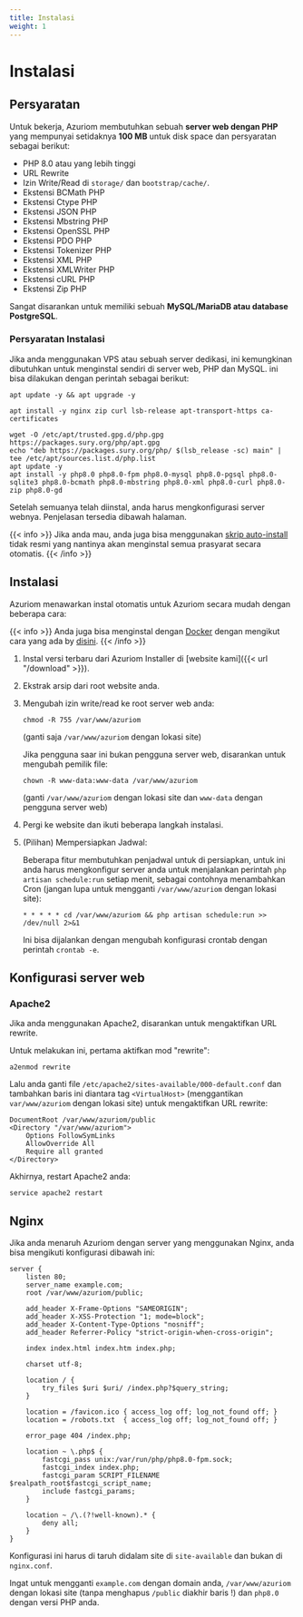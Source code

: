 ```yaml
---
title: Instalasi
weight: 1
---
```


# Instalasi

## Persyaratan

Untuk bekerja, Azuriom membutuhkan sebuah **server web dengan PHP** yang mempunyai setidaknya **100 MB**
untuk disk space dan persyaratan sebagai berikut:

- PHP 8.0 atau yang lebih tinggi
- URL Rewrite
- Izin Write/Read di `storage/` dan `bootstrap/cache/`.
- Ekstensi BCMath PHP
- Ekstensi Ctype PHP 
- Ekstensi JSON PHP
- Ekstensi Mbstring PHP
- Ekstensi OpenSSL PHP
- Ekstensi PDO PHP
- Ekstensi Tokenizer PHP
- Ekstensi XML PHP
- Ekstensi XMLWriter PHP
- Ekstensi cURL PHP
- Ekstensi Zip PHP

Sangat disarankan untuk memiliki sebuah **MySQL/MariaDB atau database PostgreSQL**.

### Persyaratan Instalasi

Jika anda menggunakan VPS atau sebuah server dedikasi, ini kemungkinan dibutuhkan untuk menginstal sendiri di server web, PHP dan MySQL.
ini bisa dilakukan dengan perintah sebagai berikut:

```
apt update -y && apt upgrade -y

apt install -y nginx zip curl lsb-release apt-transport-https ca-certificates

wget -O /etc/apt/trusted.gpg.d/php.gpg https://packages.sury.org/php/apt.gpg
echo "deb https://packages.sury.org/php/ $(lsb_release -sc) main" | tee /etc/apt/sources.list.d/php.list
apt update -y
apt install -y php8.0 php8.0-fpm php8.0-mysql php8.0-pgsql php8.0-sqlite3 php8.0-bcmath php8.0-mbstring php8.0-xml php8.0-curl php8.0-zip php8.0-gd
```

Setelah semuanya telah diinstal, anda harus mengkonfigurasi server webnya. Penjelasan tersedia dibawah
halaman.

{{< info >}}
Jika anda mau, anda juga bisa menggunakan
[skrip auto-install](https://github.com/AzuriomCommunity/Script-AutoInstall) tidak resmi
yang nantinya akan menginstal semua prasyarat secara otomatis.
{{< /info >}}

## Instalasi

Azuriom menawarkan instal otomatis untuk Azuriom secara mudah dengan beberapa cara:

{{< info >}}
Anda juga bisa menginstal dengan [Docker](https://www.docker.com/) dengan mengikut cara yang ada by [disini](https://github.com/Azuriom/Azuriom/blob/master/docker/INSTALL.md).
{{< /info >}}

1. Instal versi terbaru dari Azuriom Installer di [website kami]({{< url "/download" >}}).

1. Ekstrak arsip dari root website anda.

1. Mengubah izin write/read ke root server web anda:
   ```
   chmod -R 755 /var/www/azuriom
   ```
   (ganti saja `/var/www/azuriom` dengan lokasi site)

   Jika pengguna saar ini bukan pengguna server web, disarankan untuk mengubah pemilik file:
    ```
    chown -R www-data:www-data /var/www/azuriom
    ```
   (ganti `/var/www/azuriom` dengan lokasi site dan `www-data`
   dengan pengguna server web)

1. Pergi ke website dan ikuti beberapa langkah instalasi.

1. (Pilihan) Mempersiapkan Jadwal:

   Beberapa fitur membutuhkan penjadwal untuk di persiapkan, untuk ini anda harus mengkonfigur server anda untuk menjalankan
   perintah `php artisan schedule:run` setiap menit, sebagai contohnya menambahkan Cron (jangan lupa untuk
   mengganti `/var/www/azuriom`
   dengan lokasi site):
   ```
   * * * * * cd /var/www/azuriom && php artisan schedule:run >> /dev/null 2>&1
   ```
   Ini bisa dijalankan dengan mengubah konfigurasi crontab dengan perintah `crontab -e`.

## Konfigurasi server web

### Apache2

Jika anda menggunakan Apache2, disarankan untuk mengaktifkan URL rewrite.

Untuk melakukan ini, pertama aktifkan mod "rewrite":

```
a2enmod rewrite
```

Lalu anda ganti file `/etc/apache2/sites-available/000-default.conf` dan tambahkan baris ini diantara
tag `<VirtualHost>` (menggantikan
`var/www/azuriom` dengan lokasi site) untuk mengaktifkan URL rewrite:

```
DocumentRoot /var/www/azuriom/public
<Directory "/var/www/azuriom">
    Options FollowSymLinks
    AllowOverride All
    Require all granted
</Directory>
```

Akhirnya, restart Apache2 anda:

```
service apache2 restart
```

## Nginx

Jika anda menaruh Azuriom dengan server yang menggunakan Nginx, anda bisa mengikuti konfigurasi dibawah ini:

```
server {
    listen 80;
    server_name example.com;
    root /var/www/azuriom/public;

    add_header X-Frame-Options "SAMEORIGIN";
    add_header X-XSS-Protection "1; mode=block";
    add_header X-Content-Type-Options "nosniff";
    add_header Referrer-Policy "strict-origin-when-cross-origin";

    index index.html index.htm index.php;

    charset utf-8;

    location / {
        try_files $uri $uri/ /index.php?$query_string;
    }

    location = /favicon.ico { access_log off; log_not_found off; }
    location = /robots.txt  { access_log off; log_not_found off; }

    error_page 404 /index.php;

    location ~ \.php$ {
        fastcgi_pass unix:/var/run/php/php8.0-fpm.sock;
        fastcgi_index index.php;
        fastcgi_param SCRIPT_FILENAME $realpath_root$fastcgi_script_name;
        include fastcgi_params;
    }

    location ~ /\.(?!well-known).* {
        deny all;
    }
}
```

Konfigurasi ini harus di taruh didalam site di `site-available` dan bukan di
`nginx.conf`.

Ingat untuk mengganti `example.com` dengan domain anda, `/var/www/azuriom`
dengan lokasi site (tanpa menghapus `/public` diakhir baris !)
dan `php8.0` dengan versi PHP anda.
